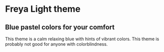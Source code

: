 # Freya Light theme

## Blue pastel colors for your comfort

This theme is a calm relaxing blue with hints of vibrant colors.
This theme is probably not good for anyone with colorblindness.
